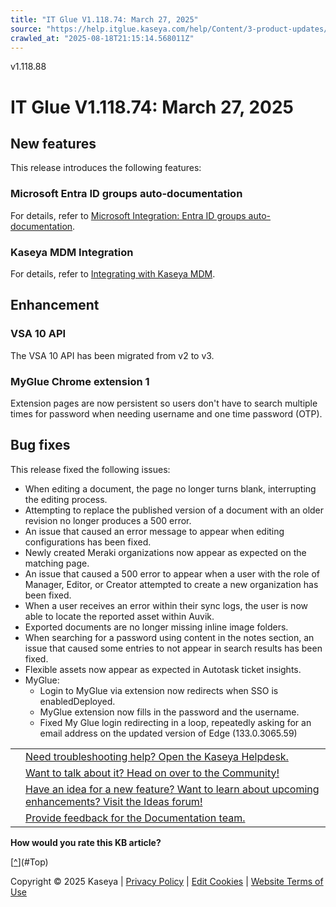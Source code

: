 ```yaml
---
title: "IT Glue V1.118.74: March 27, 2025"
source: "https://help.itglue.kaseya.com/help/Content/3-product-updates/it-glue-release-notes/V1.118.74-2025-03-27.htm"
crawled_at: "2025-08-18T21:15:14.568011Z"
---
```


v1.118.88

# IT Glue V1.118.74: March 27, 2025

## New features

This release introduces the following features:

### Microsoft Entra ID groups auto-documentation

For details, refer to [Microsoft Integration: Entra ID groups auto-documentation](../../1-admin/microsoft/microsoft-entra-id-groups-auto-documentation.html).

### Kaseya MDM Integration

For details, refer to [Integrating with Kaseya MDM](../../1-admin/rmm-integrations/integrating-with-kaseya-mdm.html).

## Enhancement

### VSA 10 API

The VSA 10 API has been migrated from v2 to v3.

### MyGlue Chrome extension 1

Extension pages are now persistent so users don't have to search multiple times for password when needing username and one time password (OTP).

## Bug fixes

This release fixed the following issues:

* When editing a document, the page no longer turns blank, interrupting the editing process.
* Attempting to replace the published version of a document with an older revision no longer produces a 500 error.
* An issue that caused an error message to appear when editing configurations has been fixed.
* Newly created Meraki organizations now appear as expected on the matching page.
* An issue that caused a 500 error to appear when a user with the role of Manager, Editor, or Creator attempted to create a new organization has been fixed.
* When a user receives an error within their sync logs, the user is now able to locate the reported asset within Auvik.
* Exported documents are no longer missing inline image folders.
* When searching for a password using content in the notes section, an issue that caused some entries to not appear in search results has been fixed.
* Flexible assets now appear as expected in Autotask ticket insights.
* MyGlue:
  + Login to MyGlue via extension now redirects when SSO is enabledDeployed.
  + MyGlue extension now fills in the password and the username.
  + Fixed My Glue login redirecting in a loop, repeatedly asking for an email address on the updated version of Edge (133.0.3065.59)

|  |  |
| --- | --- |
|  | [Need troubleshooting help? Open the Kaseya Helpdesk.](https://helpdesk.kaseya.com/) |
|  | [Want to talk about it? Head on over to the Community!](https://community.kaseya.com/it-operations) |
|  | [Have an idea for a new feature? Want to learn about upcoming enhancements? Visit the Ideas forum!](https://community.kaseya.com/ideas/categories/ITGlue-ideas-portal) |
|  | [Provide feedback for the Documentation team.](javascript:(function()%7BSendLinkByMail()%3B%7D)()%3B) |

**How would you rate this KB article?**

[[^](#Top)](#Top)

Copyright © 2025 Kaseya | [Privacy Policy](https://www.kaseya.com/legal/kaseya-privacy-statement/) | [Edit Cookies](#) | [Website Terms of Use](https://www.kaseya.com/legal/website-terms-of-use/)
